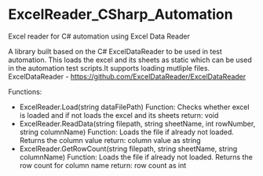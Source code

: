 # ExcelReader_CSharp_Automation
Excel reader for C# automation using Excel Data Reader

A library built based on the C# ExcelDataReader to be used in test automation. This loads the excel and its sheets as static which can be used in the automation test scripts.It supports loading mutliple files.
ExcelDataReader - https://github.com/ExcelDataReader/ExcelDataReader

Functions:

- ExcelReader.Load(string dataFilePath) 
   Function: Checks whether excel is loaded and if not loads the excel and its sheets 
   return: void
- ExcelReader.ReadData(string filepath, string sheetName, int rowNumber, string columnName)
   Function: Loads the file if already not loaded. Returns the column value
   return: column value as string
- ExcelReader.GetRowCount(string filepath, string sheetName, string columnName)
  Function: Loads the file if already not loaded. Returns the row count for column name
  return: row count as int


